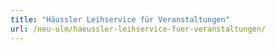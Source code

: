 ```yaml
---
title: "Häussler Leihservice für Veranstaltungen"
url: /neu-ulm/haeussler-leihservice-fuer-veranstaltungen/
---
```


